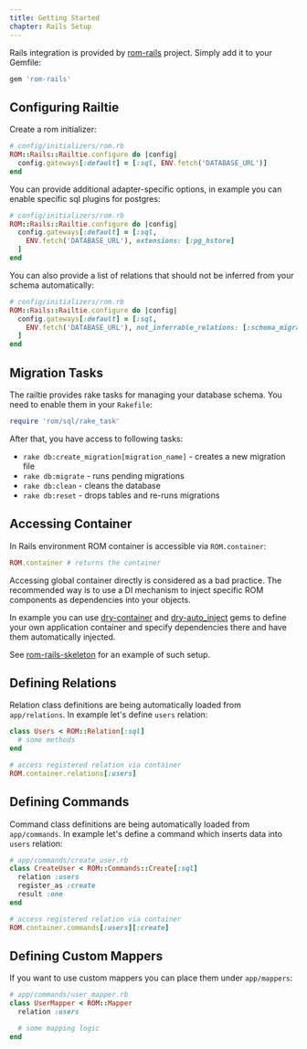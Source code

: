 ```yaml
---
title: Getting Started
chapter: Rails Setup
---
```


Rails integration is provided by
[rom-rails](https://github.com/rom-rb/rom-rails) project. Simply add it to your
Gemfile:

``` ruby
gem 'rom-rails'
```

## Configuring Railtie

Create a rom initializer:

``` ruby
# config/initializers/rom.rb
ROM::Rails::Railtie.configure do |config|
  config.gateways[:default] = [:sql, ENV.fetch('DATABASE_URL')]
end
```

You can provide additional adapter-specific options, in example you can enable
specific sql plugins for postgres:

``` ruby
# config/initializers/rom.rb
ROM::Rails::Railtie.configure do |config|
  config.gateways[:default] = [:sql,
    ENV.fetch('DATABASE_URL'), extensions: [:pg_hstore]
  ]
end
```

You can also provide a list of relations that should not be inferred from your
schema automatically:

``` ruby
# config/initializers/rom.rb
ROM::Rails::Railtie.configure do |config|
  config.gateways[:default] = [:sql,
    ENV.fetch('DATABASE_URL'), not_inferrable_relations: [:schema_migrations]
  ]
end
```

## Migration Tasks

The railtie provides rake tasks for managing your database schema. You need to
enable them in your `Rakefile`:

``` ruby
require 'rom/sql/rake_task'
```

After that, you have access to following tasks:

* `rake db:create_migration[migration_name]` - creates a new migration file
* `rake db:migrate` - runs pending migrations
* `rake db:clean` - cleans the database
* `rake db:reset` - drops tables and re-runs migrations

## Accessing Container

In Rails environment ROM container is accessible via `ROM.container`:

``` ruby
ROM.container # returns the container
```

Accessing global container directly is considered as a bad practice. The
recommended way is to use a DI mechanism to inject specific ROM components as
dependencies into your objects.

In example you can use [dry-container](https://github.com/dryrb/dry-container)
and [dry-auto_inject](https://github.com/dryrb/dry-auto_inject) gems to define
your own application container and specify dependencies there and have them
automatically injected.

See [rom-rails-skeleton](https://github.com/solnic/rom-rails-skeleton) for an
example of such setup.

## Defining Relations

Relation class definitions are being automatically loaded from `app/relations`.
In example let's define `users` relation:

``` ruby
class Users < ROM::Relation[:sql]
  # some methods
end

# access registered relation via container
ROM.container.relations[:users]
```

## Defining Commands

Command class definitions are being automatically loaded from `app/commands`.
In example let's define a command which inserts data into `users` relation:

``` ruby
# app/commands/create_user.rb
class CreateUser < ROM::Commands::Create[:sql]
  relation :users
  register_as :create
  result :one
end

# access registered relation via container
ROM.container.commands[:users][:create]
```

## Defining Custom Mappers

If you want to use custom mappers you can place them under `app/mappers`:

``` ruby
# app/commands/user_mapper.rb
class UserMapper < ROM::Mapper
  relation :users

  # some mapping logic
end
```
